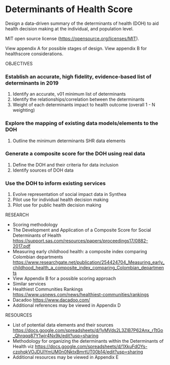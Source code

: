 # Determinants of Health Score

Design a data-driven summary of the determinants of health (DOH) to aid health decision making at the individual, and population level.

MIT open source license (https://opensource.org/licenses/MIT).

View appendix A for possible stages of design.
View appendix B for healthscore considerations.

OBJECTIVES
### Establish an accurate, high fidelity, evidence-based list of determinants in 2019
1. Identify an accurate, v01 minimum list of determinants
2. Identify the relationships/correlation between the determinants
3. Weight of each determinants impact to health outcome (overall 1 - N weighting)

### Explore the mapping of existing data models/elements to the DOH
1. Outline the minimum determinants SHR data elements

### Generate a composite score for the DOH using real data
1. Define the DOH and their criteria for data inclusion
2. Identify sources of DOH data

### Use the DOH to inform existing services
1. Evolve representation of social impact data in Synthea
2. Pilot use for individual health decision making
3. Pilot use for public health decision making

RESEARCH
-	Scoring methodology
-	The Development and Application of a Composite Score for Social Determinants of Health
https://support.sas.com/resources/papers/proceedings17/0882-2017.pdf 
-	Measuring early childhood health: a composite index comparing Colombian departments
https://www.researchgate.net/publication/254424704_Measuring_early_childhood_health_a_composite_index_comparing_Colombian_departments 
-	View Appendix B for a possible scoring approach
-	Similar services
-	Healthiest Communities Rankings
https://www.usnews.com/news/healthiest-communities/rankings 
-	Dacadoo
https://www.dacadoo.com/  
-	Additional references may be viewed in Appendix D

RESOURCES
-	List of potential data elements and their sources
https://docs.google.com/spreadsheets/d/1yMVds2L3ZlB7P62Anx_rTtGo_Qhrqqq87Y1wjr4Nx9k/edit?usp=sharing 
-	Methodology for organizing the determinants within the Determinants of Health viz
https://docs.google.com/spreadsheets/d/1XkuFdOYs-czohqkVOJDUIYmUM0n0NktxBmrtUT00b14/edit?usp=sharing 
-	Additional resources may be viewed in Appendix E
